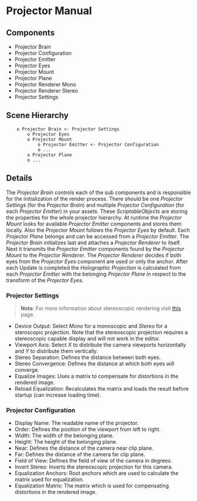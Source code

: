 # Projector Manual

## Components
* Projector Brain
* Projector Configuration
* Projector Emitter
* Projector Eyes
* Projector Mount
* Projector Plane
* Projector Renderer Mono
* Projector Renderer Stereo
* Projector Settings

## Scene Hierarchy
```
	o Projector Brain <- Projector Settings
		o Projector Eyes
		o Projector Mount
			o Projector Emitter <- Projector Configuration
			o ...
		o Projector Plane
		o ...
```

## Details
The *Projector Brain* controls each of the sub components and is responsible
for the initialization of the render process. There should be
one *Projector Settings* (for the *Projector Brain*) and
multiple *Projector Configuration* (for each *Projector Emitter*) in your assets.
These *ScriptableObjects* are storing the properties for the whole projector hierarchy.
At runtime the *Projector Mount* looks for available *Projector Emitter* components and
stores them locally. Also the *Projector Mount* follows the *Projector Eyes* by default.
Each *Projector Plane* belongs and can be accessed from a *Projector Emitter*.
The *Projector Brain* initializes last and attaches a *Projector Renderer* to itself.
Next it transmits the *Projector Emitter* components found by the *Projector Mount* to the *Projector Renderer*.
The *Projector Renderer* decides if both eyes from the *Projector Eyes* component are used or only
the anchor. After each Update is completed the *Holographic Projection* is calculated from each
*Projector Emitter* with the belonging *Projector Plane* in respect to the transform of the *Projector Eyes*.

### Projector Settings
> **Note**: For more information about stereoscopic rendering visit [this](https://docs.unity3d.com/Manual/StereoscopicRendering.html) page.

* Device Output: Select *Mono* for a monoscopic and *Stereo* for a steroscopic projection.
Note that the stereoscopic projection requires a stereoscopic capable display and will not work in the editor.
* Viewport Axis: Select *X* to distribute the camera viewports horizontally and *Y* to distribute them vertically.
* Stereo Separation: Defines the distance between both eyes.
* Stereo Convergence: Defines the distance at which both eyes will converge.
* Equalize Images: Uses a matrix to compensate for distortions in the rendered image.
* Reload Equalization: Recalculates the matrix and loads the result before startup (can increase loading time).

### Projector Configuration
* Display Name: The readable name of the projector.
* Order: Defines the position of the viewport from left to right.
* Width: The width of the belonging plane.
* Height: The height of the belonging plane.
* Near: Defines the distance of the camera near clip plane.
* Far: Defines the distance of the camera far clip plane.
* Field of View: Defines the field of view of the camera in degrees.
* Invert Stereo: Inverts the stereoscopic projection for this camera.
* Equalization Anchors: Root anchors which are used to calculate the matrix used for equalization.
* Equalization Matrix: The matrix which is used for compensating distortions in the rendered image.
